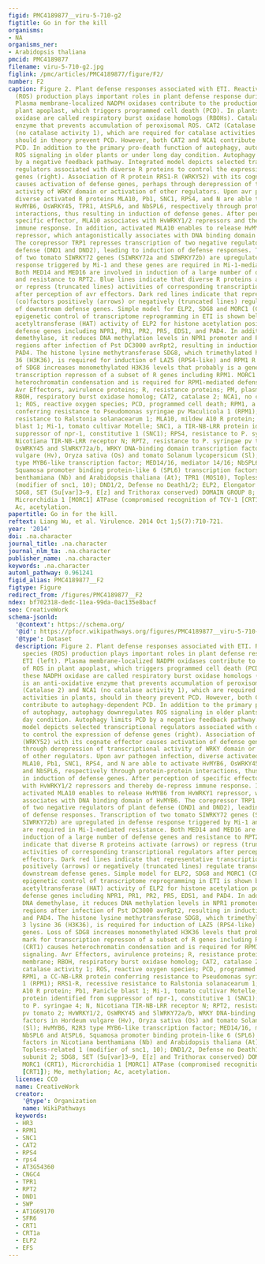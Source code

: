```yaml
---
figid: PMC4189877__viru-5-710-g2
figtitle: Go in for the kill
organisms:
- NA
organisms_ner:
- Arabidopsis thaliana
pmcid: PMC4189877
filename: viru-5-710-g2.jpg
figlink: /pmc/articles/PMC4189877/figure/F2/
number: F2
caption: Figure 2. Plant defense responses associated with ETI. Reactive oxygen species
  (ROS) production plays important roles in plant defense response during ETI (left).
  Plasma membrane-localized NADPH oxidases contribute to the production of ROS in
  plant apoplast, which triggers programmed cell death (PCD). In plants, these NADPH
  oxidase are called respiratory burst oxidase homologs (RBOHs). Catalase is an anti-oxidative
  enzyme that prevents accumulation of peroxisomal ROS. CAT2 (Catalase 2) and NCA1
  (no catalase activity 1), which are required for catalase activities in plants,
  should in theory prevent PCD. However, both CAT2 and NCA1 contribute to autophagy-dependent
  PCD. In addition to the primary pro-death function of autophagy, autophagy downregulates
  ROS signaling in older plants or under long day condition. Autophagy limits PCD
  by a negative feedback pathway. Integrated model depicts selected transcriptional
  regulators associated with diverse R proteins to control the expression of defense
  genes (right). Association of R protein RRS1-R (WRKY52) with its cognate effector
  causes activation of defense genes, perhaps through derepression of transcriptional
  activity of WRKY domain or activation of other regulators. Upon avr pathogen infection,
  diverse activated R proteins MLA10, Pb1, SNC1, RPS4, and N are able to activate
  HvMYB6, OsWRKY45, TPR1, AtSPL6, and NbSPL6, respectively through protein-protein
  interactions, thus resulting in induction of defense genes. After perception of
  specific effector, MLA10 associates with HvWRKY1/2 repressors and thereby de-repress
  immune response. In addition, activated MLA10 enables to release HvMYB6 from HvWRKY1
  repressor, which antagonistically associates with DNA binding domain of HvMYB6.
  The corepressor TRP1 represses transcription of two negative regulators of plant
  defense (DND1 and DND2), leading to induction of defense responses. Transcription
  of two tomato SIWRKY72 genes (SIWRKY72a and SIWRKY72b) are upregulated in defense
  response triggered by Mi-1 and these genes are required in Mi-1-mediated resistance.
  Both MED14 and MED16 are involved in induction of a large number of defense genes
  and resistance to RPT2. Blue lines indicate that diverse R proteins activate (arrows)
  or repress (truncated lines) activities of corresponding transcriptional regulators
  after perception of avr effectors. Dark red lines indicate that representative transcriptional
  (co)factors positively (arrows) or negatively (truncated lines) regulate transcription
  of downstream defense genes. Simple model for ELP2, SDG8 and MORC1 (CRT1)-mediated
  epigenetic control of transcriptome reprogramming in ETI is shown below. The histone
  acetyltransferase (HAT) activity of ELP2 for histone acetylation positively regulates
  defense genes including NPR1, PR1, PR2, PR5, EDS1, and PAD4. In addition, as a DNA
  demethylase, it reduces DNA methylation levels in NPR1 promoter and PAD4 coding
  regions after infection of Pst DC3000 avrRpt2, resulting in induction of NPR1 and
  PAD4. The histone lysine methytransferase SDG8, which trimethylated histone 3 lysine
  36 (H3K36), is required for induction of LAZ5 (RPS4-like) and RPM1 R genes. Loss
  of SDG8 increases monomethylated H3K36 levels that probably is a general mark for
  transcription represson of a subset of R genes including RPM1. MORC1 (CRT1) causes
  heterochromatin condensation and is required for RPM1-mediated defense signaling.
  Avr Effectors, avirulence proteins; R, resistance proteins; PM, plasma membrane;
  RBOH, respiratory burst oxidase homolog; CAT2, catalase 2; NCA1, no catalase activity
  1; ROS, reactive oxygen species; PCD, programmed cell death; RPM1, a CC-NB-LRR protein
  conferring resistance to Pseudomonas syringae pv Maculicola 1 (RPM1); RRS1-R, recessive
  resistance to Ralstonia solanacearum 1; MLA10, mildew A10 R protein; Pb1, Panicle
  blast 1; Mi-1, tomato cultivar Motelle; SNC1, a TIR-NB-LRR protein identified from
  suppressor of npr-1, constitutive 1 (SNC1); RPS4, resistance to P. syringae 4; N,
  Nicotiana TIR-NB-LRR receptor N; RPT2, resistance to P. syringae pv tomato 2; HvWRKY1/2,
  OsWRKY45 and SlWRKY72a/b, WRKY DNA-binding domain transcription factors in Hordeum
  vulgare (Hv), Oryza sativa (Os) and tomato Solanum lycopersicum (Sl); HvMYB6, R2R3
  type MYB6-like transcription factor; MED14/16, mediator 14/16; NbSPL6 and AtSPL6,
  Squamosa promoter binding protein-like 6 (SPL6) transcription factors in Nicotiana
  benthamiana (Nb) and Arabidopsis thaliana (At); TPR1 (MOS10), Topless-related 1
  (modifier of snc1, 10); DND1/2, Defense no Death1/2; ELP2, Elongator subunit 2;
  SDG8, SET (Su[var]3–9, E[z] and Trithorax conserved) DOMAIN GROUP 8; MORC1 (CRT1),
  Microrchidia 1 [MORC1] ATPase (compromised recognition of TCV-1 [CRT1]); Me, methylation;
  Ac, acetylation.
papertitle: Go in for the kill.
reftext: Liang Wu, et al. Virulence. 2014 Oct 1;5(7):710-721.
year: '2014'
doi: .na.character
journal_title: .na.character
journal_nlm_ta: .na.character
publisher_name: .na.character
keywords: .na.character
automl_pathway: 0.961241
figid_alias: PMC4189877__F2
figtype: Figure
redirect_from: /figures/PMC4189877__F2
ndex: bf702318-dedc-11ea-99da-0ac135e8bacf
seo: CreativeWork
schema-jsonld:
  '@context': https://schema.org/
  '@id': https://pfocr.wikipathways.org/figures/PMC4189877__viru-5-710-g2.html
  '@type': Dataset
  description: Figure 2. Plant defense responses associated with ETI. Reactive oxygen
    species (ROS) production plays important roles in plant defense response during
    ETI (left). Plasma membrane-localized NADPH oxidases contribute to the production
    of ROS in plant apoplast, which triggers programmed cell death (PCD). In plants,
    these NADPH oxidase are called respiratory burst oxidase homologs (RBOHs). Catalase
    is an anti-oxidative enzyme that prevents accumulation of peroxisomal ROS. CAT2
    (Catalase 2) and NCA1 (no catalase activity 1), which are required for catalase
    activities in plants, should in theory prevent PCD. However, both CAT2 and NCA1
    contribute to autophagy-dependent PCD. In addition to the primary pro-death function
    of autophagy, autophagy downregulates ROS signaling in older plants or under long
    day condition. Autophagy limits PCD by a negative feedback pathway. Integrated
    model depicts selected transcriptional regulators associated with diverse R proteins
    to control the expression of defense genes (right). Association of R protein RRS1-R
    (WRKY52) with its cognate effector causes activation of defense genes, perhaps
    through derepression of transcriptional activity of WRKY domain or activation
    of other regulators. Upon avr pathogen infection, diverse activated R proteins
    MLA10, Pb1, SNC1, RPS4, and N are able to activate HvMYB6, OsWRKY45, TPR1, AtSPL6,
    and NbSPL6, respectively through protein-protein interactions, thus resulting
    in induction of defense genes. After perception of specific effector, MLA10 associates
    with HvWRKY1/2 repressors and thereby de-repress immune response. In addition,
    activated MLA10 enables to release HvMYB6 from HvWRKY1 repressor, which antagonistically
    associates with DNA binding domain of HvMYB6. The corepressor TRP1 represses transcription
    of two negative regulators of plant defense (DND1 and DND2), leading to induction
    of defense responses. Transcription of two tomato SIWRKY72 genes (SIWRKY72a and
    SIWRKY72b) are upregulated in defense response triggered by Mi-1 and these genes
    are required in Mi-1-mediated resistance. Both MED14 and MED16 are involved in
    induction of a large number of defense genes and resistance to RPT2. Blue lines
    indicate that diverse R proteins activate (arrows) or repress (truncated lines)
    activities of corresponding transcriptional regulators after perception of avr
    effectors. Dark red lines indicate that representative transcriptional (co)factors
    positively (arrows) or negatively (truncated lines) regulate transcription of
    downstream defense genes. Simple model for ELP2, SDG8 and MORC1 (CRT1)-mediated
    epigenetic control of transcriptome reprogramming in ETI is shown below. The histone
    acetyltransferase (HAT) activity of ELP2 for histone acetylation positively regulates
    defense genes including NPR1, PR1, PR2, PR5, EDS1, and PAD4. In addition, as a
    DNA demethylase, it reduces DNA methylation levels in NPR1 promoter and PAD4 coding
    regions after infection of Pst DC3000 avrRpt2, resulting in induction of NPR1
    and PAD4. The histone lysine methytransferase SDG8, which trimethylated histone
    3 lysine 36 (H3K36), is required for induction of LAZ5 (RPS4-like) and RPM1 R
    genes. Loss of SDG8 increases monomethylated H3K36 levels that probably is a general
    mark for transcription represson of a subset of R genes including RPM1. MORC1
    (CRT1) causes heterochromatin condensation and is required for RPM1-mediated defense
    signaling. Avr Effectors, avirulence proteins; R, resistance proteins; PM, plasma
    membrane; RBOH, respiratory burst oxidase homolog; CAT2, catalase 2; NCA1, no
    catalase activity 1; ROS, reactive oxygen species; PCD, programmed cell death;
    RPM1, a CC-NB-LRR protein conferring resistance to Pseudomonas syringae pv Maculicola
    1 (RPM1); RRS1-R, recessive resistance to Ralstonia solanacearum 1; MLA10, mildew
    A10 R protein; Pb1, Panicle blast 1; Mi-1, tomato cultivar Motelle; SNC1, a TIR-NB-LRR
    protein identified from suppressor of npr-1, constitutive 1 (SNC1); RPS4, resistance
    to P. syringae 4; N, Nicotiana TIR-NB-LRR receptor N; RPT2, resistance to P. syringae
    pv tomato 2; HvWRKY1/2, OsWRKY45 and SlWRKY72a/b, WRKY DNA-binding domain transcription
    factors in Hordeum vulgare (Hv), Oryza sativa (Os) and tomato Solanum lycopersicum
    (Sl); HvMYB6, R2R3 type MYB6-like transcription factor; MED14/16, mediator 14/16;
    NbSPL6 and AtSPL6, Squamosa promoter binding protein-like 6 (SPL6) transcription
    factors in Nicotiana benthamiana (Nb) and Arabidopsis thaliana (At); TPR1 (MOS10),
    Topless-related 1 (modifier of snc1, 10); DND1/2, Defense no Death1/2; ELP2, Elongator
    subunit 2; SDG8, SET (Su[var]3–9, E[z] and Trithorax conserved) DOMAIN GROUP 8;
    MORC1 (CRT1), Microrchidia 1 [MORC1] ATPase (compromised recognition of TCV-1
    [CRT1]); Me, methylation; Ac, acetylation.
  license: CC0
  name: CreativeWork
  creator:
    '@type': Organization
    name: WikiPathways
  keywords:
  - HR3
  - RPM1
  - SNC1
  - CAT2
  - RPS4
  - rps4
  - AT3G54360
  - CNGC4
  - TPR1
  - RPT2
  - DND1
  - SWP
  - AT1G69170
  - SFR6
  - CRT1
  - CRT1a
  - ELP2
  - EFS
---
```

